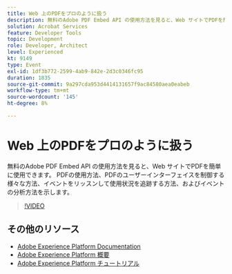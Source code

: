 ```yaml
---
title: Web 上のPDFをプロのように扱う
description: 無料のAdobe PDF Embed API の使用方法を見ると、Web サイトでPDFを簡単に使用できます。 PDFの使用方法、PDFのユーザーインターフェイスを制御する様々な方法、イベントをリッスンして使用状況を追跡する方法、およびイベントの分析方法を示します。
solution: Acrobat Services
feature: Developer Tools
topic: Development
role: Developer, Architect
level: Experienced
kt: 9149
type: Event
exl-id: 1df3b772-2599-4ab9-842e-2d3c0346fc95
duration: 1835
source-git-commit: 9a297cda953d4414131657f9ac84580aea0eabeb
workflow-type: tm+mt
source-wordcount: '145'
ht-degree: 8%

---
```


# Web 上のPDFをプロのように扱う

無料のAdobe PDF Embed API の使用方法を見ると、Web サイトでPDFを簡単に使用できます。 PDFの使用方法、PDFのユーザーインターフェイスを制御する様々な方法、イベントをリッスンして使用状況を追跡する方法、およびイベントの分析方法を示します。


>[!VIDEO](https://video.tv.adobe.com/v/337602/?quality=12&learn=on&hidetitle=true)

## その他のリソース

- [Adobe Experience Platform Documentation](https://experienceleague.adobe.com/docs/experience-platform.html?lang=ja)
- [Adobe Experience Platform 概要](https://experienceleague.adobe.com/docs/experience-platform/landing/home.html?lang=ja)
- [Adobe Experience Platform チュートリアル](https://experienceleague.adobe.com/docs/platform-learn/tutorials/overview.html?lang=ja)
